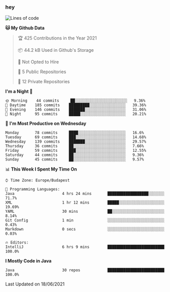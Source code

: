 ### hey

<!--START_SECTION:waka-->
![Lines of code](https://img.shields.io/badge/From%20Hello%20World%20I%27ve%20Written-48132%20lines%20of%20code-blue)

**🐱 My Github Data** 

> 🏆 425 Contributions in the Year 2021
 > 
> 📦 44.2 kB Used in Github's Storage 
 > 
> 🚫 Not Opted to Hire
 > 
> 📜 5 Public Repositories 
 > 
> 🔑 12 Private Repositories  
 > 
**I'm a Night 🦉** 

```text
🌞 Morning    44 commits     ██░░░░░░░░░░░░░░░░░░░░░░░   9.36% 
🌆 Daytime    185 commits    █████████░░░░░░░░░░░░░░░░   39.36% 
🌃 Evening    146 commits    ███████░░░░░░░░░░░░░░░░░░   31.06% 
🌙 Night      95 commits     █████░░░░░░░░░░░░░░░░░░░░   20.21%

```
📅 **I'm Most Productive on Wednesday** 

```text
Monday       78 commits     ████░░░░░░░░░░░░░░░░░░░░░   16.6% 
Tuesday      69 commits     ███░░░░░░░░░░░░░░░░░░░░░░   14.68% 
Wednesday    139 commits    ███████░░░░░░░░░░░░░░░░░░   29.57% 
Thursday     36 commits     ██░░░░░░░░░░░░░░░░░░░░░░░   7.66% 
Friday       59 commits     ███░░░░░░░░░░░░░░░░░░░░░░   12.55% 
Saturday     44 commits     ██░░░░░░░░░░░░░░░░░░░░░░░   9.36% 
Sunday       45 commits     ██░░░░░░░░░░░░░░░░░░░░░░░   9.57%

```


📊 **This Week I Spent My Time On** 

```text
⌚︎ Time Zone: Europe/Budapest

💬 Programming Languages: 
Java                     4 hrs 24 mins       ██████████████████░░░░░░░   71.7% 
XML                      1 hr 12 mins        █████░░░░░░░░░░░░░░░░░░░░   19.69% 
YAML                     30 mins             ██░░░░░░░░░░░░░░░░░░░░░░░   8.14% 
Git Config               1 min               ░░░░░░░░░░░░░░░░░░░░░░░░░   0.43% 
Markdown                 0 secs              ░░░░░░░░░░░░░░░░░░░░░░░░░   0.03%

🔥 Editors: 
IntelliJ                 6 hrs 9 mins        █████████████████████████   100.0%

```

**I Mostly Code in Java** 

```text
Java                     30 repos            █████████████████████████   100.0%

```



 Last Updated on 18/06/2021
<!--END_SECTION:waka-->
